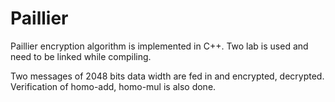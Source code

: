 # Paillier

Paillier encryption algorithm is implemented in C++.
Two lab is used and need to be linked while compiling.


Two messages of 2048 bits data width are fed in and encrypted, decrypted.
Verification of homo-add, homo-mul is also done.
